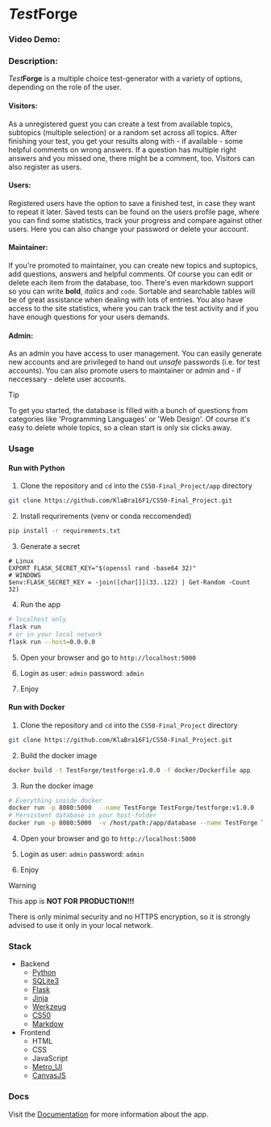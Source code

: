 # _Test_**Forge**

### Video Demo:  <URL HERE>
### Description:
_Test_**Forge** is a multiple choice test-generator with a variety of options, depending on the role of the user.

#### Visitors:
As a unregistered guest you can create a test from available topics, subtopics (multiple selection) or a random set across all topics. After finishing your test, you get your results along with - if available - some helpful comments on wrong answers. If a question has multiple right answers and you missed one, there might be a comment, too. Visitors can also register as users.

#### Users:
Registered users have the option to save a finished test, in case they want to repeat it later. Saved tests can be found on the users profile page, where you can find some statistics, track your progress and compare against other users. Here you can also change your password or delete your account.

#### Maintainer:
If you're promoted to maintainer, you can create new topics and suptopics, add questions, answers and helpful comments. Of course you can edit or delete each item from the database, too. There's even markdown support so you can write __bold__, _italics_ and `code`. Sortable and searchable tables will be of great assistance when dealing with lots of entries. You also have access to the site statistics, where you can track the test activity and if you have enough questions for your users demands.

#### Admin:
As an admin you have access to user management. You can easily generate new accounts and are privileged to hand out _unsafe_ passwords (i.e. for test accounts). You can also promote users to maintainer or admin and - if neccessary - delete user accounts.

> [!TIP]
> 
> To get you started, the database is filled with a bunch of questions from categories like 'Programming Languages' or 'Web Design'. Of course it's easy to delete whole topics, so a clean start is only six clicks away.

### Usage 

#### Run with Python

1. Clone the repository and `cd` into the `CS50-Final_Project/app` directory
```bash
git clone https://github.com/KlaBra16F1/CS50-Final_Project.git
```
2. Install requrirements (venv or conda reccomended)
```bash
pip install -r requirements.txt
```
3. Generate a secret
```
# Linux
EXPORT FLASK_SECRET_KEY="$(openssl rand -base64 32)"
# WINDOWS
$env:FLASK_SECRET_KEY = -join([char[]](33..122) | Get-Random -Count 32)
```
4. Run the app
```bash
# localhost only
flask run
# or in your local network
flask run --host=0.0.0.0
```
5. Open your browser and go to `http://localhost:5000`

6. Login as user: `admin` password: `admin`

7. Enjoy

#### Run with Docker

1. Clone the repository and `cd` into the `CS50-Final_Project` directory
```bash
git clone https://github.com/KlaBra16F1/CS50-Final_Project.git
```
2. Build the docker image
```bash
docker build -t TestForge/testforge:v1.0.0 -f docker/Dockerfile app
```
3. Run the docker image
```bash
# Everything inside docker
docker run -p 8080:5000  --name TestForge TestForge/testforge:v1.0.0
# Persistent database in your host-folder
docker run -p 8080:5000  -v /host/path:/app/database --name TestForge TestForge/testforge:v1.0.0
```
4. Open your browser and go to `http://localhost:5000`

5. Login as user: `admin` password: `admin`

6. Enjoy

> [!WARNING]
> This app is **NOT FOR PRODUCTION!!!**
>
> There is only minimal security and no HTTPS encryption, so it is strongly advised to use it only in your local network.

### Stack
- Backend
  - [Python](https://www.python.org)
  - [SQLite3](https://sqlite.org)
  - [Flask](https://github.com/pallets/flask)
  - [Jinja](https://github.com/pallets/jinja)
  - [Werkzeug](https://github.com/pallets/werkzeug/)
  - [CS50](https://github.com/cs50/python-cs50)
  - [Markdow](https://github.com/Python-Markdown/markdown)
- Frontend
  - HTML
  - CSS
  - JavaScript
  - [Metro_UI](https://github.com/olton/metroui)
  - [CanvasJS](https://canvasjs.com)

### Docs

Visit the [Documentation](/docs/documentation.md) for more information about the app.


